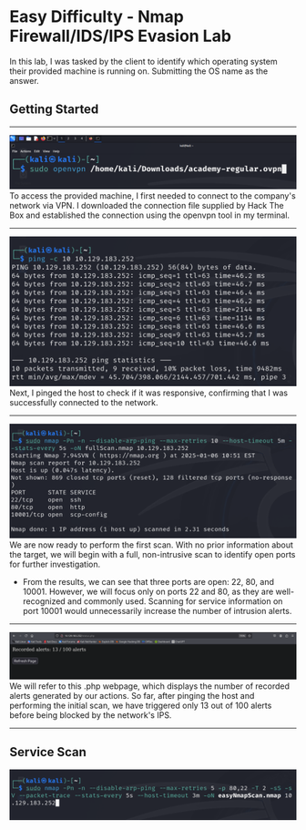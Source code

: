 # Easy Difficulty - Nmap Firewall/IDS/IPS Evasion Lab

In this lab, I was tasked by the client to identify which operating system their provided machine is running on. Submitting the OS name as the answer.  

## Getting Started

<hr>

<img src="https://github.com/uli385899/My-Projects-Portfolio/blob/main/.assets/nmap-easy-1.png">
To access the provided machine, I first needed to connect to the company's network via VPN. I downloaded the connection file supplied by Hack The Box and established the connection using the openvpn tool in my terminal.

<hr>

<img src ="https://github.com/uli385899/My-Projects-Portfolio/blob/main/.assets/nmap-easy-2.png">
Next, I pinged the host to check if it was responsive, confirming that I was successfully connected to the network.

<hr>

<img src="https://github.com/uli385899/My-Projects-Portfolio/blob/main/.assets/nmap-easy-3.png">
We are now ready to perform the first scan. With no prior information about the target, we will begin with a full, non-intrusive scan to identify open ports for further investigation.

- From the results, we can see that three ports are open: 22, 80, and 10001. However, we will focus only on ports 22 and 80, as they are well-recognized and commonly used. Scanning for service information on port 10001 would unnecessarily increase the number of intrusion alerts.

<hr>

<img src="https://github.com/uli385899/My-Projects-Portfolio/blob/main/.assets/nmap-easy-6.png">
We will refer to this .php webpage, which displays the number of recorded alerts generated by our actions. So far, after pinging the host and performing the initial scan, we have triggered only 13 out of 100 alerts before being blocked by the network's IPS.

<hr>

## Service Scan

<img src="https://github.com/uli385899/My-Projects-Portfolio/blob/main/.assets/nmap-easy-4.png">
